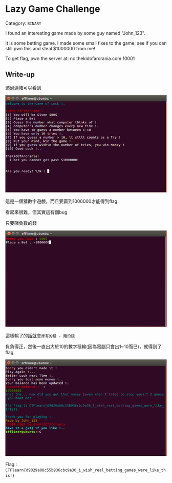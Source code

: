 # Lazy Game Challenge
Category: `BINARY`

I found an interesting game made by some guy named "John_123". 

It is some betting game. I made some small fixes to the game; see if you can still pwn this and steal $1000000 from me!

To get flag, pwn the server at: nc thekidofarcrania.com 10001

## Write-up
透過連結可以看到

![Figure1](https://github.com/Offliners/CTFlearn-writeup/blob/master/BINARY/Lazy%20Game%20Challenge/Figure1.PNG)

這是一個猜數字遊戲，而且要贏到1000000才能得到flag

看起來很難，但其實這有個bug

只要賭負數的錢

![Figure2](https://github.com/Offliners/CTFlearn-writeup/blob/master/BINARY/Lazy%20Game%20Challenge/Figure2.PNG)

這樣輸了的話就會`原有的錢 - 賭的錢`

負負得正，然後一直出大於10的數字穩輸(因為電腦只會出1~10而已)，就得到了flag

![Figure3](https://github.com/Offliners/CTFlearn-writeup/blob/master/BINARY/Lazy%20Game%20Challenge/Figure3.PNG)

Flag : `CTFlearn{d9029a08c55b936cbc9a30_i_wish_real_betting_games_were_like_this!}`
